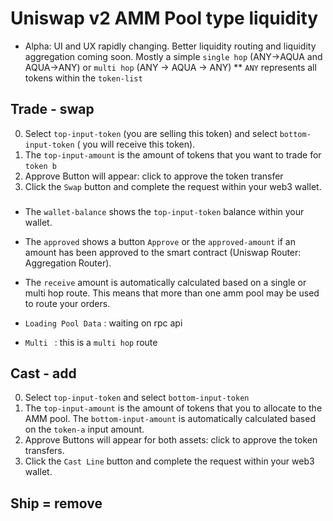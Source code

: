 # Uniswap v2 AMM Pool type liquidity

- Alpha: UI and UX rapidly changing. Better liquidity routing and liquidity aggregation coming soon. Mostly a simple `single hop` (ANY->AQUA and AQUA->ANY) or `multi hop` (ANY -> AQUA -> ANY)
  \*\* `ANY` represents all tokens within the `token-list`

## Trade - swap

0. Select `top-input-token` (you are selling this token) and select `bottom-input-token` ( you will receive this token).
1. The `top-input-amount` is the amount of tokens that you want to trade for `token b`
2. Approve Button will appear: click to approve the token transfer
3. Click the `Swap` button and complete the request within your web3 wallet.

###

- The `wallet-balance` shows the `top-input-token` balance within your wallet.

- The `approved` shows a button `Approve` or the `approved-amount` if an amount has been approved to the smart contract (Uniswap Router: Aggregation Router).

- The `receive` amount is automatically calculated based on a single or multi hop route. This means that more than one amm pool may be used to route your orders.

- `Loading Pool Data` : waiting on rpc api
- `Multi ` : this is a `multi hop` route

## Cast - add

0. Select `top-input-token` and select `bottom-input-token`
1. The `top-input-amount` is the amount of tokens that you to allocate to the AMM pool. The `bottom-input-amount` is automatically calculated based on the `token-a` input amount.
2. Approve Buttons will appear for both assets: click to approve the token transfers.
3. Click the `Cast Line` button and complete the request within your web3 wallet.

## Ship = remove
